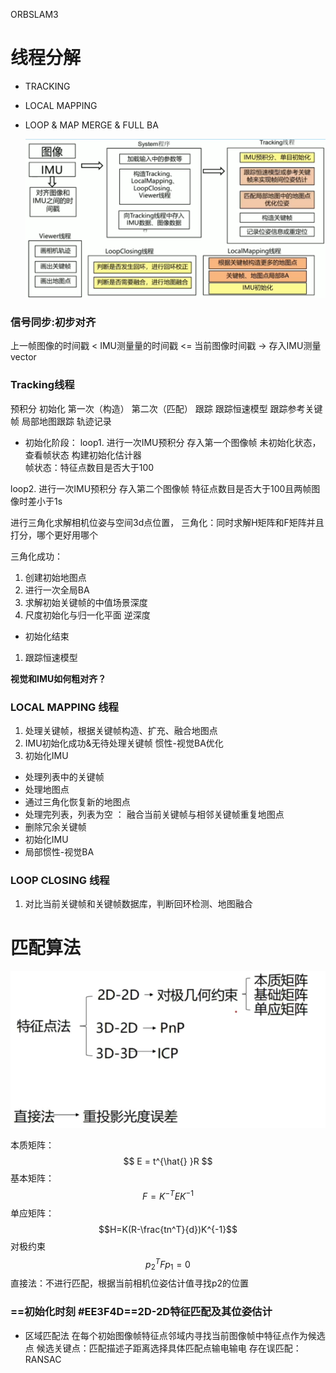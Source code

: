 ORBSLAM3


# 线程分解

- TRACKING
- LOCAL MAPPING
- LOOP & MAP MERGE & FULL BA

  ![enter description here](./images/1697531249235.png)
  
### 信号同步:初步对齐
上一帧图像的时间戳 < IMU测量量的时间戳 <= 当前图像时间戳  $\to$ 存入IMU测量vector
  
### Tracking线程
预积分 初始化 第一次（构造） 第二次（匹配） 跟踪 跟踪恒速模型 跟踪参考关键帧 局部地图跟踪 轨迹记录
 
- 初始化阶段：
loop1. 进行一次IMU预积分 存入第一个图像帧 未初始化状态，查看帧状态
构建初始化估计器  
帧状态：特征点数目是否大于100

loop2. 进行一次IMU预积分 存入第二个图像帧
特征点数目是否大于100且两帧图像时差小于1s

进行三角化求解相机位姿与空间3d点位置，
三角化：同时求解H矩阵和F矩阵并且打分，哪个更好用哪个
 
 三角化成功：
 1. 创建初始地图点
 2. 进行一次全局BA
 3. 求解初始关键帧的中值场景深度
 4. 尺度初始化与归一化平面
  逆深度
 
 
- 初始化结束
1. 跟踪恒速模型
   
**视觉和IMU如何粗对齐？**


### LOCAL MAPPING 线程
1. 处理关键帧，根据关键帧构造、扩充、融合地图点
2. IMU初始化成功&无待处理关键帧 惯性-视觉BA优化
3. 初始化IMU

- 处理列表中的关键帧
- 处理地图点
- 通过三角化恢复新的地图点  
- 处理完列表，列表为空  ： 融合当前关键帧与相邻关键帧重复地图点
- 删除冗余关键帧
- 初始化IMU
- 局部惯性-视觉BA

### LOOP CLOSING 线程

1. 对比当前关键帧和关键帧数据库，判断回环检测、地图融合


# 匹配算法
![enter description here](./images/1697629940099.png)

 本质矩阵：
 $$
 E = t^{\hat{} }R
 $$
 基本矩阵：
 $$
 F = K^{-T}EK^{-1}
 $$
 单应矩阵：
 $$H=K(R-\frac{tn^T}{d})K^{-1}$$
 对极约束
 $$p_2^TFp_1=0$$
 直接法：不进行匹配，根据当前相机位姿估计值寻找p2的位置
 
 ### ==初始化时刻 #EE3F4D==2D-2D特征匹配及其位姿估计
 - 区域匹配法
在每个初始图像帧特征点邻域内寻找当前图像帧中特征点作为候选点
候选关键点：匹配描述子距离选择具体匹配点输电输电
存在误匹配：RANSAC

 